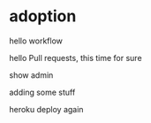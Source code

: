 # adoption

hello workflow

hello Pull requests, this time for sure

show admin

adding some stuff

heroku deploy again
